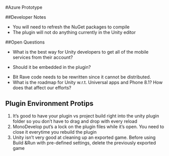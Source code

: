 #Azure Prototype##Developer Notes+ You will need to refresh the NuGet packages to compile+ The plugin will not do anything currently in the Unity editor##Open Questions+ What is the best way for Unity developers to get all of the mobile services from their account? - Should it be embedded in the plugin?+ Bit Rave code needs to be rewritten since it cannot be distributed.+ What is the roadmap for Unity w.r.t. Universal apps and Phone 8.1? How does that affect our efforts?## Plugin Environment Protips1. It’s good to have your plugin vs project build right into the unity plugin folder so you don’t have to drag and drop with every reload2. MonoDevelop put’s a lock on the plugin files while it’s open. You need to close it everytime you rebuild the plugin3. Unity isn’t very good at cleaning up an exported game. Before using Build &Run with pre-defined settings, delete the previously exported game